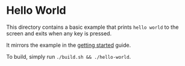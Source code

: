 # Hello World

This directory contains a basic example that prints `hello world` to the screen
and exits when any key is pressed. 

It mirrors the example in the [getting started][getting-started] guide.

To build, simply run `./build.sh && ./hello-world`.

[getting-started]: https://github.com/pkuehne/swearjar/wiki/Getting-Started
